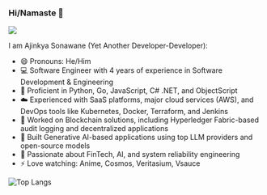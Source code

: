 ### Hi/Namaste 👋
[<img src="https://img.shields.io/badge/LinkedIn-0077B5?style=for-the-badge&logo=linkedin&logoColor=white">](https://www.linkedin.com/in/ajinkya-sonawane/)

I am Ajinkya Sonawane (Yet Another Developer-Developer):  

- 😄 Pronouns: He/Him  
- 💻 Software Engineer with 4 years of experience in Software Development & Engineering  
- 🚀 Proficient in Python, Go, JavaScript, C# .NET, and ObjectScript  
- ☁️ Experienced with SaaS platforms, major cloud services (AWS), and DevOps tools like Kubernetes, Docker, Terraform, and Jenkins  
- 🔗 Worked on Blockchain solutions, including Hyperledger Fabric-based audit logging and decentralized applications  
- 🤖 Built Generative AI-based applications using top LLM providers and open-source models  
- 🎯 Passionate about FinTech, AI, and system reliability engineering  
- ⚡ Love watching: Anime, Cosmos, Veritasium, Vsauce  

![Top Langs](https://github-readme-stats.vercel.app/api/top-langs/?username=ajinkya-sonawane&layout=compact)
